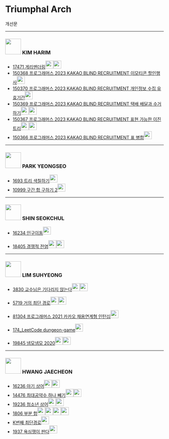 # Triumphal Arch

개선문

---

### <img src = "https://github.com/Haaarimmm.png" width="50" height="50"> KIM HARIM 
+ [17471 게리맨더링](https://www.acmicpc.net/problem/17471)[<img src = "https://github.com/Frog-Slayer.png" width="25" height="25">](./Code/17471/JUN17471_P.java)[<img src = "https://github.com/Haaarimmm.png" width="25" height="25">](./Code/17471/17471_K.py)
+ [150368 프로그래머스 2023 KAKAO BLIND RECRUITMENT 이모티콘 할인행사](https://school.programmers.co.kr/learn/courses/30/lessons/150368)[<img src = "https://github.com/sulogc.png" width="25" height="25">](./Code/150368/150368_L.py)
+ [150370 프로그래머스 2023 KAKAO BLIND RECRUITMENT 개인정보 수집 유효기간](https://school.programmers.co.kr/learn/courses/30/lessons/150370)[<img src = "https://github.com/Haaarimmm.png" width="25" height="25">](./Code/150370/150370_K.py)
+ [150369 프로그래머스 2023 KAKAO BLIND RECRUITMENT 택배 배달과 수거하기](https://school.programmers.co.kr/learn/courses/30/lessons/150369)[<img src = "https://github.com/Haaarimmm.png" width="25" height="25">](./Code/150369/150369_1_K.py)[<img src = "https://github.com/sulogc.png" width="25" height="25">](./Code/150369/150369_L.py)
+ [150367 프로그래머스 2023 KAKAO BLIND RECRUITMENT 표현 가능한 이진트리](https://school.programmers.co.kr/learn/courses/30/lessons/150367)[<img src = "https://github.com/Haaarimmm.png" width="25" height="25">](./Code/150367/150367_K.py)[<img src = "https://github.com/sulogc.png" width="25" height="25">](./Code/150367/150367_L.py)
+ [150366 프로그래머스 2023 KAKAO BLIND RECRUITMENT 표 병합](https://school.programmers.co.kr/learn/courses/30/lessons/150366)[<img src = "https://github.com/Haaarimmm.png" width="25" height="25">](./Code/150366/150366_K.py)

---

### <img src = "https://github.com/Frog-Slayer.png" width="50" height="50"> PARK YEONGSEO
+ [1693 트리 색칠하기](https://www.acmicpc.net/problem/1693)[<img src = "https://github.com/Frog-Slayer.png" width="25" height="25">](./Code/1693/1693_P.cpp)
+ [10999 구간 합 구하기 2](https://www.acmicpc.net/problem/10999)[<img src = "https://github.com/Frog-Slayer.png" width="25" height="25">](./Code/10999/10999_P.cpp)
---

### <img src = "https://github.com/suchshin.png" width="50" height="50"> SHIN SEOKCHUL
+ [16234 인구이동](https://www.acmicpc.net/problem/16234)[<img src = "https://github.com/suchshin.png" width="25" height="25">](Code/16234/16234_S.py)

+ [18405 경쟁적 전염](https://www.acmicpc.net/problem/18405)[<img src = "https://github.com/sulogc.png" width="25" height="25">](./Code/18405/18405_L.py)[<img src = "https://github.com/suchshin.png" width="25" height="25">](./Code/18405/18405_S.py)

---

### <img src = "https://github.com/sulogc.png" width="50" height="50"> LIM SUHYEONG
+ [3830 교수님은 기다리지 않는다](https://www.acmicpc.net/problem/3830)[<img src = "https://github.com/Frog-Slayer.png" width="25" height="25">](./Code/3830/3830_P.cpp)[<img src = "https://github.com/sulogc.png" width="25" height="25">](./Code/3830/3830_L.py)
+ [5719 거의 최단 경로](https://www.acmicpc.net/problem/5719)[<img src = "https://github.com/sulogc.png" width="25" height="25">](./Code/5719/5719_L.py)[<img src = "https://github.com/Frog-Slayer.png" width="25" height="25">](./Code/5719/5719_P.cpp)

+ [81304 프로그래머스 2021 카카오 채용연계형 인턴십](https://school.programmers.co.kr/learn/courses/30/lessons/81304)[<img src = "https://github.com/sulogc.png" width="25" height="25">](./Code/81304/81304_L.py)

+ [174_LeetCode dungeon-game](https://leetcode.com/problems/dungeon-game/)[<img src = "https://github.com/sulogc.png" width="25" height="25">](./Code/174_LeetCode/174_L.py)

+ [19845 넴모넴모 2020](https://www.acmicpc.net/problem/19845)[<img src = "https://github.com/Frog-Slayer.png" width="25" height="25">](./Code/19845/19845_P.cpp)[<img src = "https://github.com/sulogc.png" width="25" height="25">](./Code/19845/19845_L.py)

---

### <img src = "https://github.com/wocjs.png" width="50" height="50"> HWANG JAECHEON
+ [16236 아기 상어](https://www.acmicpc.net/problem/16236)[<img src = "https://github.com/wocjs.png" width="25" height="25">](./Code/16236/16236_H.py)[<img src = "https://github.com/Frog-Slayer.png" width="25" height="25">](./Code/16236/JUN16236_P.java)
+ [14476 최대공약수 하나 빼기](https://www.acmicpc.net/problem/14476)[<img src = "https://github.com/sulogc.png" width="25" height="25">](./Code/14476/14476_L.py)[<img src = "https://github.com/wocjs.png" width="25" height="25">](./Code/14476/14476_H.py)
+ [19236 청소년 상어](https://www.acmicpc.net/problem/19236)[<img src = "https://github.com/wocjs.png" width="25" height="25">](./Code/19236/19236_H.py)[<img src = "https://github.com/Haaarimmm.png" width="25" height="25">](./Code/19236/19236_K.py)
+ [1806 부분 합](https://www.acmicpc.net/problem/1806)[<img src = "https://github.com/wocjs.png" width="25" height="25">](./Code/1806/1806_H.py)[<img src = "https://github.com/Frog-Slayer.png" width="25" height="25">](./Code/1806/1806_P.cpp)[<img src = "https://github.com/Haaarimmm.png" width="25" height="25">](./Code/1806/1806_K.py)[<img src = "https://github.com/sulogc.png" width="25" height="25">](./Code/1806/1806_L.py)
+ [K번째 최단경로](https://www.acmicpc.net/problem/1854)[<img src = "https://github.com/wocjs.png" width="25" height="25">](./Code/1854/1854_H.py)
+ [1937 욕심쟁이 판다](https://www.acmicpc.net/problem/1937)[<img src = "https://github.com/wocjs.png" width="25" height="25">](./Code/1937/1937_H.py)
